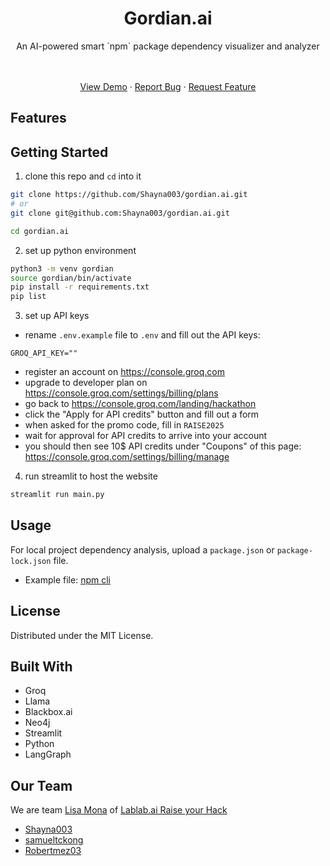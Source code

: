 <div align="center">
    <h1>Gordian.ai</h1>
    <p>An AI-powered smart `npm` package dependency visualizer and analyzer</p>
    <br />
    <img src="">
    <br />
    <br />
    <a href="gordian.streamlit.app">View Demo</a>
    &middot;
    <a href="https://github.com/shayna003/gordian.ai/issues/new?labels=bug">Report Bug</a>
    &middot;
    <a href="https://github.com/shayna003/gordian.ai/issues/new?labels=enhancement">Request Feature</a>
</div>

## Features

## Getting Started
1. clone this repo and `cd` into it
```sh
git clone https://github.com/Shayna003/gordian.ai.git
# or
git clone git@github.com:Shayna003/gordian.ai.git
```
```sh
cd gordian.ai
```
2. set up python environment
```sh
python3 -m venv gordian
source gordian/bin/activate
pip install -r requirements.txt
pip list
```
3. set up API keys
- rename `.env.example` file to `.env` and fill out the API keys:
```
GROQ_API_KEY=""
```
- register an account on https://console.groq.com
- upgrade to developer plan on https://console.groq.com/settings/billing/plans
- go back to https://console.groq.com/landing/hackathon 
- click the "Apply for API credits" button and fill out a form
- when asked for the promo code, fill in `RAISE2025`
- wait for approval for API credits to arrive into your account
- you should then see 10$ API credits under "Coupons" of this page: https://console.groq.com/settings/billing/manage

4. run streamlit to host the website
```sh
streamlit run main.py
```

## Usage
For local project dependency analysis, upload a `package.json` or `package-lock.json` file. 
- Example file: [npm cli](https://github.com/npm/cli/blob/latest/package.json)

## License
Distributed under the MIT License.

## Built With
- Groq
- Llama
- Blackbox.ai
- Neo4j
- Streamlit
- Python
- LangGraph

## Our Team
We are team [Lisa Mona](https://lablab.ai/event/raise-your-hack/lisa-mona-blackboxai-track) of [Lablab.ai Raise your Hack](https://lablab.ai/event/raise-your-hack)
- [Shayna003](https://github.com/shayna003)
- [samueltckong](https://github.com/samueltckong)
- [Robertmez03](https://github.com/Robertmez03)
